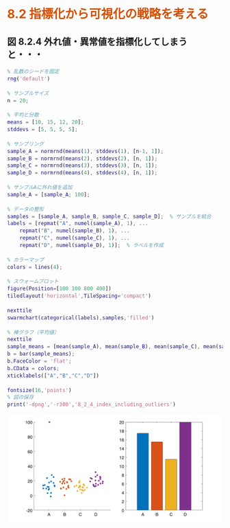
# <span style="color:rgb(213,80,0)">8.2 指標化から可視化の戦略を考える</span>
## 図 8.2.4 外れ値・異常値を指標化してしまうと・・・
```matlab
% 乱数のシードを固定
rng('default')

% サンプルサイズ
n = 20;

% 平均と分散
means = [10, 15, 12, 20];
stddevs = [5, 5, 5, 5];

% サンプリング
sample_A = normrnd(means(1), stddevs(1), [n-1, 1]);
sample_B = normrnd(means(2), stddevs(2), [n, 1]);
sample_C = normrnd(means(3), stddevs(3), [n, 1]);
sample_D = normrnd(means(4), stddevs(4), [n, 1]);

% サンプルAに外れ値を追加
sample_A = [sample_A; 100];

% データの整形
samples = [sample_A, sample_B, sample_C, sample_D];  % サンプルを結合
labels = [repmat("A", numel(sample_A), 1), ...
    repmat("B", numel(sample_B), 1), ...
    repmat("C", numel(sample_C), 1), ...
    repmat("D", numel(sample_D), 1)];  % ラベルを作成

% カラーマップ
colors = lines(4);

% スウォームプロット
figure(Position=[100 100 800 400])
tiledlayout('horizontal',TileSpacing='compact')

nexttile
swarmchart(categorical(labels),samples,'filled')

% 棒グラフ（平均値）
nexttile
sample_means = [mean(sample_A), mean(sample_B), mean(sample_C), mean(sample_D)];
b = bar(sample_means);
b.FaceColor = 'flat';
b.CData = colors;
xticklabels(["A","B","C","D"])

fontsize(16,'points')
% 図の保存
print('-dpng','-r300','8_2_4_index_including_outliers') 
```

<center><img src="chapter8_2_media/figure_0.png" width="802" alt="figure_0.png"></center>


